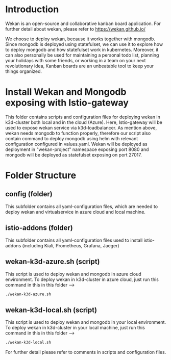 # Introduction
Wekan is an open-source and collaborative kanban board application.
For further detail about wekan, please refer to https://wekan.github.io/

We choose to deploy wekan, because it works together with mongodb. Since mongodb is deployed using statefulset, we can use it to explore how to deploy mongodb and how statefulset work in kubernetes. Moreover, it can also personally be used for maintaining a personal todo list, planning your holidays with some friends, or working in a team on your next revolutionary idea, Kanban boards are an unbeatable tool to keep your things organized.

# Install Wekan and Mongodb exposing with Istio-gateway

This folder contains scripts and configuration files for deploying wekan in k3d-cluster both local and in the cloud (Azure). Here, Istio-gateway will be used to expose wekan service via k3d-loadbalancer. As mention above, wekan needs mongodb to function properly, therefore our script also contain command to deploy mongodb using helm with relevant configuration configured in values.yaml. Wekan will be deployed as deployment in "wekan-project" namespace exposing port 8080 and mongodb will be deployed as statefulset exposing on port 27017.

# Folder Structure
## config (folder)
This subfolder contains all yaml-configuration files, which are needed to deploy wekan and virtualservice in azure cloud and local machine.

## istio-addons (folder)
This subfolder contains all yaml-configuration files used to install istio-addons (including Kiali, Prometheus, Grafana, Jaeger)

## wekan-k3d-azure.sh (script)
This script is used to deploy wekan and mongodb in azure cloud environment.
To deploy wekan in k3d-cluster in azure cloud, just run this command in this in this folder -->

```bash
./wekan-k3d-azure.sh
```

## wekan-k3d-local.sh (script)
This script is used to deploy wekan and mongodb in your local environment.
To deploy wekan in k3d-cluster in your local machine, just run this command in this in this folder -->

```bash
./wekan-k3d-local.sh
```

For further detail please refer to comments in scripts and configuration files.